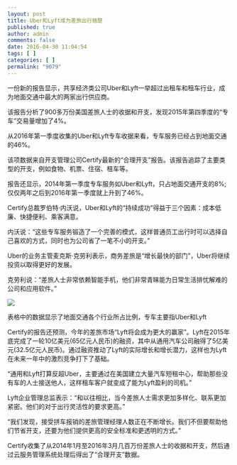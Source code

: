```yaml
---
layout: post
title: Uber和Lyft成为差旅出行翘楚
published: true
author: admin
comments: false
date: 2016-04-30 11:04:54
tags: [ ]
categories: [ ]
permalink: "9079"
---
```

一份新的报告显示，共享经济类公司Uber和Lyft一举超过出租车和租车行业，成为地面交通中最大的两家出行供应商。

该报告分析了900多万份美国差旅人士的收据和开支，发现2015年第四季度的“专车”交易量增加了4%。

从2016年第一季度收集的Uber和Lyft专车收据来看，专车服务已经占到地面交通的46%。

该项数据来自开支管理公司Certify最新的“合理开支”报告。该报告追踪了主要类型的开支，例如食物、机票、住宿、租车等。

报告还显示，2014年第一季度专车服务如Uber和Lyft，只占地面交通开支的8%;仅仅两年之后到2016年第一季度就上升到了46%。

Certify总裁罗伯特·内沃说，Uber和Lyft的“持续成功”得益于三个因素：成本低廉、快捷便利、乘客满意。

内沃说：“这些专车服务锻造了一个完善的模式，这样普通员工出行时可以选择自己喜欢的方式，同时也为公司省了一笔不小的开支。”

Uber的业务主管麦克斯·克劳利表示，商务差旅是“增长最快的部门”，Uber将继续投资以取得更好的发展。

克劳利说：“差旅人士非常依赖智能手机，他们非常青睐能为日常生活排忧解难的公司和应用软件。”

![][1]

表格中的数据显示了地面交通各个行业所占比例­，专车主要指Uber和Lyft

Certify的报告还预测，今年的差旅市场“Lyft将会成为更大的赢家”。Lyft在2015年底完成了一轮10亿美元(65亿元人民币)的融资，其中从通用汽车公司融得了5亿美元(32.5亿元人民币)。通过融资推动了Lyft的实际增长和增长潜力，这样也为Lyft在未来一年中的激烈竞争打下了基础。

“通用和Lyft打算反超Uber，主要通过在美国建立大量汽车短租中心，帮助那些没有车的人士接送他人，这样租车客户就变成了能为Lyft盈利的司机。”

Lyft企业管理总监表示：“和以往相比，当今差旅人士需求更加多样化、联系更加紧密。他们的对于出行灵活性的要求更高。”

“我们发现，接受拼车报销的差旅管理经理人数正在不断增长。我们不但要帮助他们节省开支，还要为他们提供更高的安全标准和更透明的方式。”

Certify收集了从2014年1月至2016年3月几百万份差旅人士的收据和开支，然后通过云服务管理系统处理后得出了“合理开支”数据。

 [1]: http://yongz.com/yz/wp-content/uploads/2016/04/8d5fff436f0b10b0b017f250079ff4c9.jpg